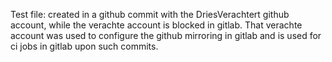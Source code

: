 Test file: created in a github commit with the DriesVerachtert github
account, while the verachte account is blocked in gitlab.  That verachte
account was used to configure the github mirroring in gitlab and is used
for ci jobs in gitlab upon such commits.
